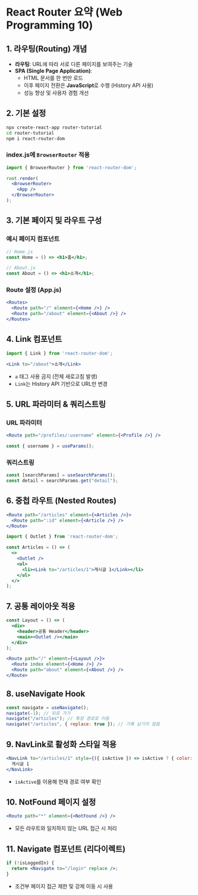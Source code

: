 # React Router 요약 (Web Programming 10)

## 1. 라우팅(Routing) 개념

- **라우팅**: URL에 따라 서로 다른 페이지를 보여주는 기술
- **SPA (Single Page Application)**:
  - HTML 문서를 한 번만 로드
  - 이후 페이지 전환은 **JavaScript**로 수행 (History API 사용)
  - 성능 향상 및 사용자 경험 개선

## 2. 기본 설정

```bash
npx create-react-app router-tutorial
cd router-tutorial
npm i react-router-dom
```

### index.js에 `BrowserRouter` 적용
```jsx
import { BrowserRouter } from 'react-router-dom';

root.render(
  <BrowserRouter>
    <App />
  </BrowserRouter>
);
```

## 3. 기본 페이지 및 라우트 구성

### 예시 페이지 컴포넌트
```jsx
// Home.js
const Home = () => <h1>홈</h1>;

// About.js
const About = () => <h1>소개</h1>;
```

### Route 설정 (App.js)
```jsx
<Routes>
  <Route path="/" element={<Home />} />
  <Route path="/about" element={<About />} />
</Routes>
```

## 4. Link 컴포넌트

```jsx
import { Link } from 'react-router-dom';

<Link to="/about">소개</Link>
```

- `a` 태그 사용 금지 (전체 새로고침 발생)
- `Link`는 History API 기반으로 URL만 변경

## 5. URL 파라미터 & 쿼리스트링

### URL 파라미터
```jsx
<Route path="/profiles/:username" element={<Profile />} />
```
```jsx
const { username } = useParams();
```

### 쿼리스트링
```jsx
const [searchParams] = useSearchParams();
const detail = searchParams.get("detail");
```

## 6. 중첩 라우트 (Nested Routes)

```jsx
<Route path="/articles" element={<Articles />}>
  <Route path=":id" element={<Article />} />
</Route>
```

```jsx
import { Outlet } from 'react-router-dom';

const Articles = () => (
  <>
    <Outlet />
    <ul>
      <li><Link to="/articles/1">게시글 1</Link></li>
    </ul>
  </>
);
```

## 7. 공통 레이아웃 적용

```jsx
const Layout = () => (
  <div>
    <header>공통 Header</header>
    <main><Outlet /></main>
  </div>
);
```

```jsx
<Route path="/" element={<Layout />}>
  <Route index element={<Home />} />
  <Route path="about" element={<About />} />
</Route>
```

## 8. useNavigate Hook

```jsx
const navigate = useNavigate();
navigate(-1); // 뒤로 가기
navigate("/articles"); // 특정 경로로 이동
navigate("/articles", { replace: true }); // 기록 남기지 않음
```

## 9. NavLink로 활성화 스타일 적용

```jsx
<NavLink to="/articles/1" style={({ isActive }) => isActive ? { color: 'green' } : undefined}>
  게시글 1
</NavLink>
```

- `isActive`를 이용해 현재 경로 여부 확인

## 10. NotFound 페이지 설정

```jsx
<Route path="*" element={<NotFound />} />
```

- 모든 라우트와 일치하지 않는 URL 접근 시 처리

## 11. Navigate 컴포넌트 (리다이렉트)

```jsx
if (!isLoggedIn) {
  return <Navigate to="/login" replace />;
}
```

- 조건부 페이지 접근 제한 및 강제 이동 시 사용
